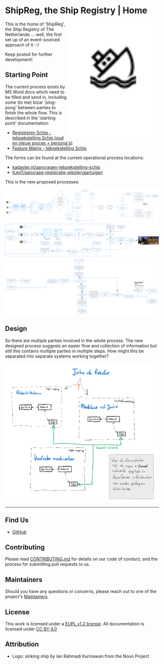 # ShipReg, the Ship Registry | Home

<img src="docs/img/noun_sinking_ship_2463514.svg" width="300" align="right">

This is the home of 'ShipReg', the Ship Registry of The Netherlands ... well, the first set up of an event-sourced approach of it :-)

Keep posted for further development!

## Starting Point

The current process exists by MS Word docs which need to be filled and send in, including some (to me) bizar 'ping-pong' between parties to finish the whole flow. This is described in the 'starting point' documentation:

- [Registreren Schip - teboekstelling Schip (oud en nieuw proces + persona's)](docs/InformatieInnovationFriday-RegistrerenSchip-teboekstellingSchip.pdf)
- [Feature Matrix - teboekstelling Schip](docs/FeatureMatrixModelTeboekstellingSchip.xlsx)

The forms can be found at the current operational process locations:

- [kadaster.nl/aanvragen-teboekstelling-schip](https://www.kadaster.nl/aanvragen-teboekstelling-schip)
- [ILenT/aanvraag-registratie-pleziervaartuigen](https://www.ilent.nl/onderwerpen/pleziervaart/documenten/formulieren/2016/10/24/formulier-aanvraag-registratie-pleziervaartuigen)

This is the new proposed processes:

![Process Chapter 4](docs/img/shipreg-process-chap4.png)
![Process Chapter 5](docs/img/shipreg-process-chap5.png)
![Process Chapter 6](docs/img/shipreg-process-chap6.png)

## Design

So there are multiple parties involved in the whole process. The new designed process suggests an easier flow and collection of information but still this contains multiple parties in multiple steps. How might this be separated into separate systems working together?

![ShipReg Architecture](docs/img/shipreg-architecture-v01.png)

---

## Find Us

* [GitHub](https://github.com/marcvanandel/ShipReg-home)

## Contributing

Please read [CONTRIBUTING.md](CONTRIBUTING.md) for details on our code of conduct, and the process for submitting pull requests to us.

## Maintainers <a name="maintainers"></a>

Should you have any questions or concerns, please reach out to one of the project's [Maintainers](./MAINTAINERS.md).

## License

This work is licensed under a [EUPL v1.2 license](./LICENSE.md). All documentation is licensed under [CC BY 4.0](https://creativecommons.org/licenses/by/4.0/)

## Attribution

* Logo: sinking ship by Ian Rahmadi Kurniawan from the Noun Project
